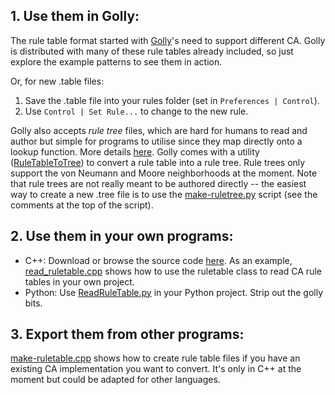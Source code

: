 ## 1. Use them in Golly: ##

The rule table format started with [Golly](http://golly.sourceforge.net)'s need to support different CA. Golly is distributed with many of these rule tables already included, so just explore the example patterns to see them in action.

Or, for new .table files:
  1. Save the .table file into your rules folder (set in `Preferences | Control`).
  1. Use `Control | Set Rule...` to change to the new rule.

Golly also accepts _rule tree_ files, which are hard for humans to read and author but simple for programs to utilise since they map directly onto a lookup function. More details [here](http://golly.sourceforge.net/Help/formats.html#tree). Golly comes with a utility ([RuleTableToTree](http://golly.cvs.sourceforge.net/viewvc/golly/golly/src/Scripts/Python/Rule-Generators/RuleTableToTree.py?view=markup)) to convert a rule table into a rule tree. Rule trees only support the von Neumann and Moore neighborhoods at the moment. Note that rule trees are not really meant to be authored directly -- the easiest way to create a new .tree file is to use the [make-ruletree.py](http://ruletablerepository.googlecode.com/files/make-ruletree.py) script (see the comments at the top of the script).

## 2. Use them in your own programs: ##
  * C++: Download or browse the source code [here](http://code.google.com/p/ruletablerepository/source/browse/trunk/src). As an example, [read\_ruletable.cpp](http://code.google.com/p/ruletablerepository/source/browse/trunk/src/read_ruletable.cpp) shows how to use the ruletable class to read CA rule tables in your own project.
  * Python: Use [ReadRuleTable.py](http://golly.cvs.sourceforge.net/viewvc/golly/golly/src/Scripts/Python/glife/ReadRuleTable.py?view=markup) in your Python project. Strip out the golly bits.

## 3. Export them from other programs: ##

[make-ruletable.cpp](http://code.google.com/p/ruletablerepository/source/browse/trunk/src/make-ruletable.cpp) shows how to create rule table files if you have an existing CA implementation you want to convert. It's only in C++ at the moment but could be adapted for other languages.